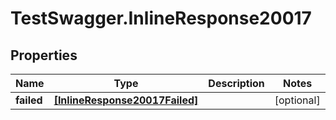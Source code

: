 # TestSwagger.InlineResponse20017

## Properties

Name | Type | Description | Notes
------------ | ------------- | ------------- | -------------
**failed** | [**[InlineResponse20017Failed]**](InlineResponse20017Failed.md) |  | [optional] 


